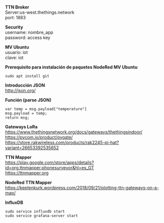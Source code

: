 __TTN Broker__
<br/>Server:us-west.thethings.network
<br/>port: 1883

__Security__
<br/>username: nombre_app
<br/>password: access key

__MV Ubuntu__
<br/>usuario: iot
<br/>clave: iot

__Prerequisito para instalación de paquetes NodeRed MV Ubuntu__
```
sudo apt install git
```

__Introducción JSON__
<br/>http://json.org/

__Función (parse JSON)__
```
var temp = msg.payload["temperature"]
msg.payload = temp;
return msg;
```

__Gateways LoRa__
<br/>https://www.thethingsnetwork.org/docs/gateways/thethingsindoor/
<br/>https://pycom.io/product/pygate/
<br/>https://store.rakwireless.com/products/rak2245-pi-hat?variant=26653392535652

__TTN Mapper__
<br/>https://play.google.com/store/apps/details?id=org.ttnmapper.phonesurveyor&hl=es_GT
<br/>https://ttnmapper.org

__NodeRed TTN Mapper__
<br/>https://keptenkurk.wordpress.com/2018/09/21/plotting-ttn-gateways-on-a-map/

__InfluxDB__
```
sudo service influxdb start
sudo service grafana-server start
```